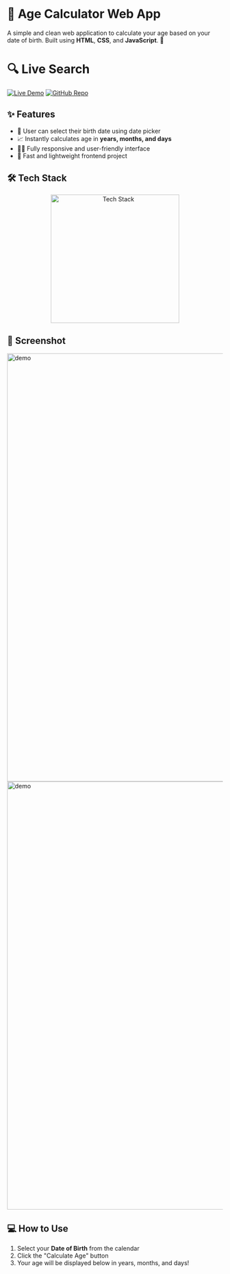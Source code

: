 # 🧮 Age Calculator Web App

A simple and clean web application to calculate your age based on your date of birth. Built using **HTML**, **CSS**, and **JavaScript**. 🌟

# 🔍 Live Search 

[![Live Demo](https://img.shields.io/badge/🚀_Live_Demo-00C7B7?style=for-the-badge&logo=netlify&logoColor=white)](https://age-01.netlify.app/)
[![GitHub Repo](https://img.shields.io/badge/💻_Source_Code-181717?style=for-the-badge&logo=github&logoColor=white)](https://github.com/amdadislam01/Age-generator-app)

## ✨ Features

- 📅 User can select their birth date using date picker
- 📈 Instantly calculates age in **years, months, and days**
- 🧑‍💻 Fully responsive and user-friendly interface
- 🚀 Fast and lightweight frontend project

## 🛠️ Tech Stack

<p align="center">
  <img src="https://skillicons.dev/icons?i=html,css,js,netlify,github" alt="Tech Stack" width="300"/>
</p>


## 📸 Screenshot

  <img src="https://i.postimg.cc/fRn5jcHc/screenshot-2025-07-17-11-28-21.png" alt="demo" width="1000"/>
</br>
  <img src="https://i.postimg.cc/sfMtTJJq/screenshot-2025-07-17-11-28-49.png" alt="demo" width="1000"/>


## 💻 How to Use

1. Select your **Date of Birth** from the calendar
2. Click the "Calculate Age" button
3. Your age will be displayed below in years, months, and days!


